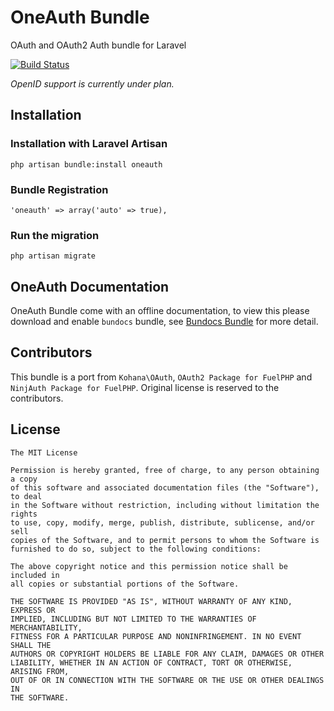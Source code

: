 OneAuth Bundle
==============

OAuth and OAuth2 Auth bundle for Laravel

[![Build Status](https://secure.travis-ci.org/codenitive/laravel-oneauth.png?branch=master)](http://travis-ci.org/codenitive/laravel-oneauth)

*OpenID support is currently under plan.*

## Installation

### Installation with Laravel Artisan

	php artisan bundle:install oneauth

### Bundle Registration

	'oneauth' => array('auto' => true),

### Run the migration

	php artisan migrate

## OneAuth Documentation

OneAuth Bundle come with an offline documentation, to view this please download and enable `bundocs` bundle,
see [Bundocs Bundle](http://bundles.laravel.com/bundle/bundocs) for more detail.

## Contributors

This bundle is a port from `Kohana\OAuth`, `OAuth2 Package for FuelPHP` and `NinjAuth Package for FuelPHP`. Original license is reserved to the contributors.

## License

	The MIT License

	Permission is hereby granted, free of charge, to any person obtaining a copy
	of this software and associated documentation files (the "Software"), to deal
	in the Software without restriction, including without limitation the rights
	to use, copy, modify, merge, publish, distribute, sublicense, and/or sell
	copies of the Software, and to permit persons to whom the Software is
	furnished to do so, subject to the following conditions:

	The above copyright notice and this permission notice shall be included in
	all copies or substantial portions of the Software.

	THE SOFTWARE IS PROVIDED "AS IS", WITHOUT WARRANTY OF ANY KIND, EXPRESS OR
	IMPLIED, INCLUDING BUT NOT LIMITED TO THE WARRANTIES OF MERCHANTABILITY,
	FITNESS FOR A PARTICULAR PURPOSE AND NONINFRINGEMENT. IN NO EVENT SHALL THE
	AUTHORS OR COPYRIGHT HOLDERS BE LIABLE FOR ANY CLAIM, DAMAGES OR OTHER
	LIABILITY, WHETHER IN AN ACTION OF CONTRACT, TORT OR OTHERWISE, ARISING FROM,
	OUT OF OR IN CONNECTION WITH THE SOFTWARE OR THE USE OR OTHER DEALINGS IN
	THE SOFTWARE.
